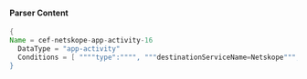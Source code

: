 #### Parser Content
```Java
{
Name = cef-netskope-app-activity-16
  DataType = "app-activity"
  Conditions = [ """"type":"""", """destinationServiceName=Netskope""", """"activity":"Share"""" ]
}
```
